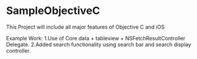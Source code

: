# SampleObjectiveC

This Project will include all major features of Objective C and iOS

Example Work:
1.Use of Core data + tableview + NSFetchResultController Delegate.
2.Added search functionality using search bar and search display controller.

